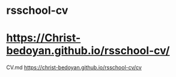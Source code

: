 
# rsschool-cv

https://Christ-bedoyan.github.io/rsschool-cv/
=======


CV.md 
https://christ-bedoyan.github.io/rsschool-cv/cv

